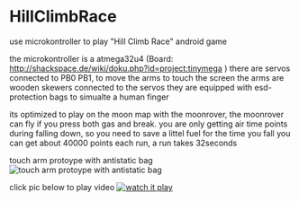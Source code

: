 # HillClimbRace
use microkontroller to play "Hill Climb Race" android game

the microkontroller is a atmega32u4 (Board: http://shackspace.de/wiki/doku.php?id=project:tinymega )
there are servos connected to PB0 PB1, to move the arms to touch the screen
the arms are wooden skewers connected to the servos
they are equipped with esd-protection bags to simualte a human finger

its optimized to play on the moon map with the moonrover, the moonrover can fly if you press both gas and break.
you are only getting air time points during falling down, so you need to save a littel fuel for the time you fall 
you can get about 40000 points each run, a run takes 32seconds


touch arm protoype with antistatic bag
![touch arm protoype with antistatic bag](https://raw.github.com/samularity/HillClimbRace/Master/touch_arm.jpg)

click pic below to play video
[![watch it play](http://img.youtube.com/vi/TWLWyoDEwZM/0.jpg)](http://www.youtube.com/watch?v=TWLWyoDEwZM)